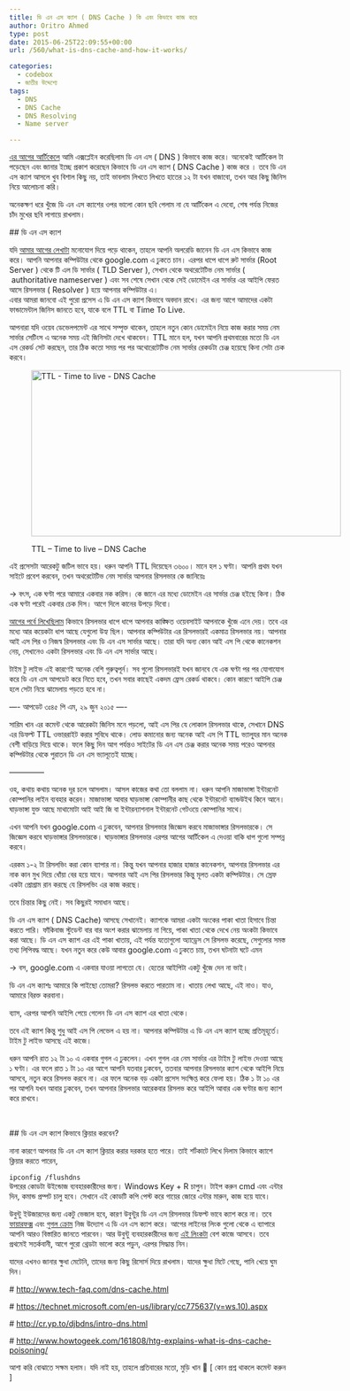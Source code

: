 ```yaml
---
title: ডি এন এস ক্যাশ ( DNS Cache ) কি এবং কিভাবে কাজ করে
author: Oritro Ahmed
type: post
date: 2015-06-25T22:09:55+00:00
url: /560/what-is-dns-cache-and-how-it-works/

categories:
  - codebox
  - জাতীর উদ্দেশ্যে
tags:
  - DNS
  - DNS Cache
  - DNS Resolving
  - Name server

---
```

<a href="http://ioritro.com/514/%e0%a6%a1%e0%a6%bf-%e0%a6%8f%e0%a6%a8-%e0%a6%8f%e0%a6%b8-%e0%a6%95%e0%a6%bf%e0%a6%ad%e0%a6%be%e0%a6%ac%e0%a7%87-%e0%a6%95%e0%a6%be%e0%a6%9c-%e0%a6%95%e0%a6%b0%e0%a7%87/" target="_blank">এর আগের আর্টিকেলে</a> আমি এক্সপ্লেইন করেছিলাম ডি এন এস ( DNS ) কিভাবে কাজ করে। অনেকেই আর্টিকেল টা পড়েছেন এবং জানার ইচ্ছে প্রকাশ করেছেন কিভাবে ডি এন এস ক্যাশ ( DNS Cache ) কাজ করে । তবে ডি এন এস ক্যাশ আসলে খুব বিশাল কিছু নয়, তাই ভাবলাম লিখতে লিখতে হাতের ১২ টা যখন বাজাবো, তখন আর কিছু জিনিস নিয়ে আলোচনা করি।

অনেকক্ষণ ধরে খুঁজে ডি এন এস ক্যাশের ওপর ভালো কোন ছবি পেলাম না যে আর্টিকেল এ দেবো, শেষ পর্যন্ত নিজের চাঁদ মুখের ছবি লাগায়ে রাখলাম।

<!--more-->

\## ডি এন এস ক্যাশ

যদি <a href="http://ioritro.com/514/%e0%a6%a1%e0%a6%bf-%e0%a6%8f%e0%a6%a8-%e0%a6%8f%e0%a6%b8-%e0%a6%95%e0%a6%bf%e0%a6%ad%e0%a6%be%e0%a6%ac%e0%a7%87-%e0%a6%95%e0%a6%be%e0%a6%9c-%e0%a6%95%e0%a6%b0%e0%a7%87/" target="_blank">আমার আগের লেখাটা</a> মনোযোগ দিয়ে পড়ে থাকেন, তাহলে আপনি অলরেডি জানেন ডি এন এস কিভাবে কাজ করে। আপনি আপনার কম্পিউটার থেকে google.com এ ঢুকতে চান। এরপর ধাপে ধাপে রুট সার্ভার (Root Server ) থেকে টি এল ডি সার্ভার ( TLD Server ), সেখান থেকে অথরেটেটিভ নেম সার্ভার (  authoritative nameserver ) এবং সব শেষে সেখান থেকে সেই ডোমেইন এর সার্ভার এর আইপি ফেরত আসে রিসলভার ( Resolver ) হয়ে আপনার কম্পিউটার এ।  
এবার আমরা জানবো এই পুরো প্রসেস এ ডি এন এস ক্যাশ কিভাবে অবদান রাখে। এর জন্য আগে আমাদের একটা ফান্ডামেন্টাল জিনিস জানতে হবে, যাকে বলে TTL বা Time To Live.

আপনারা যদি ওয়েব ডেভেলপমেন্ট এর সাথে সম্পৃক্ত থাকেন, তাহলে নতুন কোন ডোমেইন নিয়ে কাজ করার সময় নেম সার্ভার সেটিংস এ অনেক সময় এই জিনিসটা দেখে থাকবেন। TTL মানে হল, যখন আপনি প্রথমবারের মতো ডি এন এস রেকর্ড সেট করছেন, তার ঠিক কতো সময় পর পর অথোরেটেটিভ নেম সার্ভার রেকর্ডটা চেঞ্জ হয়েছে কিনা সেটা চেক করবে।<figure id="attachment_561" aria-describedby="caption-attachment-561" style="width: 560px" class="wp-caption alignnone">

<img class="size-full wp-post-560 wp-image-561" src="https://ioritro.com/static/2015/06/dnszoneedit12.jpg" alt="TTL - Time to live - DNS Cache" width="560" height="300" srcset="https://ioritro.com/static/2015/06/dnszoneedit12.jpg 560w, https://ioritro.com/static/2015/06/dnszoneedit12-300x161.jpg 300w" sizes="(max-width: 560px) 100vw, 560px" /> <figcaption id="caption-attachment-561" class="wp-caption-text">TTL &#8211; Time to live &#8211; DNS Cache</figcaption></figure> 

এই প্রসেসটা আরেকটু জটিল ভাবে হয়। ধরুন আপনি TTL দিয়েছেন ৩৬০০। মানে হল ১ ঘণ্টা। আপনি প্রথম যখন সাইটে প্রবেশ করবেন, তখন অথরেটেটিভ নেম সার্ভার আপনার রিসলভার কে জানিয়েঃ

-> বৎস, এক ঘণ্টা পরে আমারে একবার নক করিস। কে জানে এর মধ্যে ডোমেইন এর সার্ভার চেঞ্জ হইছে কিনা। ঠিক এক ঘণ্টা পরেই একবার চেক দিস। আগে দিলে কানের উপড়ে দিবো।

<a href="http://ioritro.com/514/%e0%a6%a1%e0%a6%bf-%e0%a6%8f%e0%a6%a8-%e0%a6%8f%e0%a6%b8-%e0%a6%95%e0%a6%bf%e0%a6%ad%e0%a6%be%e0%a6%ac%e0%a7%87-%e0%a6%95%e0%a6%be%e0%a6%9c-%e0%a6%95%e0%a6%b0%e0%a7%87/" target="_blank">আগের পর্বে লিখেছিলাম</a> কিভাবে রিসলভার ধাপে ধাপে আপনার কাঙ্ক্ষিত ওয়েবসাইট আপনাকে খুঁজে এনে দেয়। তবে এর মধ্যে আর কয়েকটা ধাপ আছে যেগুলো উহ্য ছিল। আপনার কম্পিউটার এর রিসলভারই একমাত্র রিসলভার নয়। আপনার আই এস পির ও নিজস্ব রিসলভার এবং ডি এন এস সার্ভার আছে। তারা যদি অন্য কোন আই এস পি থেকে কানেকশন নেয়, সেখানেও একটা রিসলভার এবং ডি এন এস সার্ভার আছে।

টাইম টু লাইভ এই কারণেই অনেক বেশি গুরুত্বপূর্ন। সব গুলো রিসলভারই যখন জানবে যে এক ঘণ্টা পর পর যোগাযোগ করে ডি এন এস আপডেট করে নিতে হবে, তখন সবার কাছেই একদম ফ্রেস রেকর্ড থাকবে। কোন কারণে আইপি চেঞ্জ হলে সেটা নিয়ে ঝামেলায় পড়তে হবে না।

&#8212;- আপডেট ৩ঃ৪৫ পি এম, ২৯ জুন ২০১৫ &#8212;-

সারিম খান এর কমেন্ট থেকে আরেকটা জিনিস মনে পড়লো, আই এস পির যে লোকাল রিসলভার থাকে, সেখানে DNS এর ডিফল্ট TTL ওভাররাইট করার সুবিধে থাকে। লোড কমানোর জন্য অনেক আই এস পি TTL ভ্যালূ্যর মান অনেক বেশী বাড়িয়ে দিয়ে থাকে। ফলে কিছু দিন আগ পর্যন্তও সাইটের ডি এন এস চেঞ্জ করার অনেক সময় পরেও আপনার কম্পিউটার থেকে পুরাতন ডি এন এস ভ্যালূতেই যাচ্ছে।

&#8212;&#8212;&#8212;&#8212;&#8211;

ওহ, কথায় কথায় অনেক দূর চলে আসলাম। আসল কাজের কথা তো বললাম না। ধরুন আপনি মাজাভাঙ্গা ইন্টারনেট কোম্পানির লাইন ব্যবহার করেন। মাজাভাঙ্গা আবার ঘাড়ভাঙ্গা কোম্পানীর কাছ থেকে ইন্টারনেট ব্যান্ডউইথ কিনে আনে। ঘাড়ভাঙ্গা যুক্ত আছে মাথামোটা আই আই জি বা ইন্টারন্যাশনাল ইন্টারনেট গেটওয়ে কোম্পানির সাথে।

এখন আপনি যখন google.com এ ঢুকবেন, আপনার রিসলভার জিজ্ঞেস করবে মাজাভাঙ্গার রিসলভারকে। সে জিজ্ঞেস করবে ঘাড়ভাঙ্গার রিসলভারকে। ঘাড়ভাঙ্গার রিসলভার এরপর আগের আর্টিকেল এ দেওয়া বাকি ধাপ গুলো সম্পন্ন করবে।

এরকম ১-২ টা রিসলভিং করা কোন ব্যাপার না। কিন্তু যখন আপনার হাজার হাজার কানেকশন, আপনার রিসলভার এর নাক কান মুখ দিয়ে ধোঁয়া বের হয়ে যাবে। আপনার আই এস পির রিসলভার কিন্তু মূলত একটা কম্পিউটার। সে স্রেফ একটা প্রোগ্রাম রান করছে যে রিসলভিং এর কাজ করছে।

তবে চিন্তার কিছু নেই। সব কিছুরই সমাধান আছে।

ডি এন এস ক্যাশ ( DNS Cache) আসছে সেখানেই। ক্যাশকে আমরা একটা অংকের পাকা খাতা হিসাবে চিন্তা করতে পারি। ফাঁকিবাজ স্টুডেন্ট বার বার অংশ করার ঝামেলায় না গিয়ে, পাকা খাতা থেকে দেখে নেয় অংকটা কিভাবে করা আছে। ডি এন এস ক্যাশ এর এই পাকা খাতায়, এই পর্যন্ত যতোগুলো অ্যাড্রেস সে রিসলভ করেছে, সেগুলোর সমস্ত তথ্য লিপিবদ্ধ আছে। যখন নতুন করে কেউ আবার google.com এ ঢুকতে চায়, তখন ঘটনাটা ঘটে এমন

-> বস, google.com এ একবার যাওয়া লাগতো যে। হেতের আইপিটা একটু খুঁজে দেন না ভাই।

ডি এন এস ক্যাশঃ আমারে কি পাইছো তোমরা? রিসলভ করতে পারতাম না। খাতায় লেখা আছে, এই নাও। যাও, আমারে বিরক্ত করবানা।

ব্যাস, এরপর আপনি আইপি পেয়ে গেলেন ডি এন এস ক্যাশ এর খাতা থেকে।

তবে এই ক্যাশ কিন্তু শুধু আই এস পি লেভেল এ হয় না। আপনার কম্পিউটার এ ডি এন এস ক্যাশ হচ্ছে প্রতিমূহূর্তে। টাইম টু লাইভ আসছে এই কাজে।

ধরুন আপনি রাত ১২ টা ১০ এ একবার গুগল এ ঢুকলেন। এখন গুগল এর নেম সার্ভার এর টাইম টু লাইভ দেওয়া আছে ১ ঘণ্টা। এর ফলে রাত ১ টা ১০ এর আগে আপনি যতবার ঢুকবেন, ততবার আপনার রিসলভার ক্যাশ থেকে আইপি নিয়ে আসবে, নতুন করে রিসলভ করবে না। এর ফলে অনেক বড় একটা প্রসেস সংক্ষিপ্ত করে ফেলা হয়। ঠিক ১ টা ১০ এর পর আপনি যখন আবার ঢুকবেন, তখন আপনার রিসলভার আরেকবার রিসলভ করে আইপি আবার এক ঘণ্টার জন্য ক্যাশ করে রাখবে।

&nbsp;

\## ডি এন এস ক্যাশ কিভাবে ক্লিয়ার করবেন?

নানা কারণে আপনার ডি এন এস ক্যাশ ক্লিয়ার করার দরকার হতে পারে। তাই শর্টকাটে লিখে দিলাম কিভাবে ক্যাশে ক্লিয়ার করতে পারেন,

`ipconfig /flushdns`  
উপরের কোডটা উইন্ডোজ ব্যবহারকারীদের জন্য। Windows Key + R চাপুন। টাইপ করুন cmd এবং এন্টার দিন, কমান্ড প্রম্পট চালু হবে। সেখানে এই কোডটি কপি পেস্ট করে গায়ের জোরে এন্টার মারুন, কাজ হয়ে যাবে।

উবুন্টু ইউজারদের জন্য একটু ভেজাল হবে, কারণ উবুন্টুর ডি এন এস রিসলভার ডিফল্ট ভাবে ক্যাশ করে না। তবে <a href="http://superuser.com/questions/120378/how-does-firefox-cache-dns-requests-replies/120381#120381" target="_blank">ফায়ারফক্স</a> এবং <a href="http://superuser.com/questions/203674/how-to-clear-flush-the-dns-cache-in-google-chrome" target="_blank">গুগল ক্রোম</a> নিজ উদ্যোগ এ ডি এন এস ক্যাশ করে। আগের লাইনের লিংক গুলো থেকে এ ব্যাপারে আপনি আরও বিস্তারিত জানতে পারবেন। আর উবুন্টু ব্যবহারকারীদের জন্য <a href="http://askubuntu.com/questions/2219/how-do-i-clear-the-dns-cache" target="_blank">এই লিংকটা</a> বেশ কাজে আসবে। তবে প্রথমেই সতর্কবানী, আগে পুরো থ্রেডটা ভালো করে পড়ুন, এরপর সিদ্ধান্ত নিন।

যাদের এখনও জানার ক্ষুধা মেটেনি, তাদের জন্য কিছু রিসোর্স দিয়ে রাখলাম। যাদের ক্ষুধা মিটে গেছে, পানি খেয়ে ঘুম দিন।

# <a href="http://www.tech-faq.com/dns-cache.html" target="_blank">http://www.tech-faq.com/dns-cache.html</a>

# <a href="https://technet.microsoft.com/en-us/library/cc775637(v=ws.10).aspx" target="_blank">https://technet.microsoft.com/en-us/library/cc775637(v=ws.10).aspx</a>

# <a href="http://cr.yp.to/djbdns/intro-dns.html" target="_blank">http://cr.yp.to/djbdns/intro-dns.html</a>

# <a href="http://www.howtogeek.com/161808/htg-explains-what-is-dns-cache-poisoning/" target="_blank">http://www.howtogeek.com/161808/htg-explains-what-is-dns-cache-poisoning/</a>

আশা করি বোঝাতে সক্ষম হলাম। যদি নাই হয়, তাহলে প্রতিবারের মতো, মুড়ি খান 🙂 [ কোন প্রশ্ন থাকলে কমেন্ট করুন ]